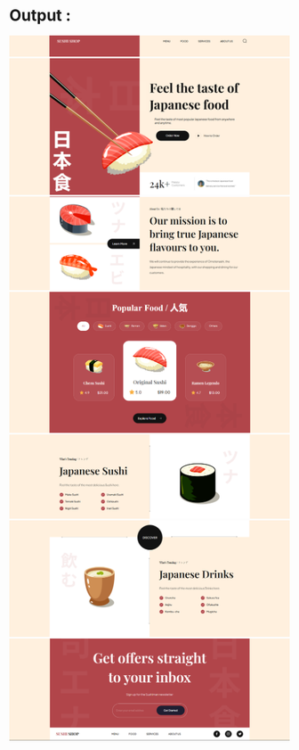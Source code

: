 # Output :

<img src="0_Output/01.png" alt="Output 1">
<img src="0_Output/02.png" alt="Output 2">
<img src="0_Output/03.png" alt="Output 3">
<img src="0_Output/04.png" alt="Output 4">
<img src="0_Output/05.png" alt="Output 5">
<img src="0_Output/06.png" alt="Output 6">
<img src="0_Output/07.png" alt="Output 7">

